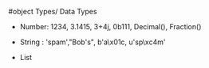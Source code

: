 #object Types/ Data Types

- Number: 1234, 3.1415, 3+4j, 0b111, Decimal(), Fraction()

- String : 'spam',"Bob's", b'a\x01c, u'sp\xc4m'

- List